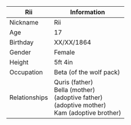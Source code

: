Rii      | Information
---------|-------------
Nickname | Rii
Age | 17
Birthday | XX/XX/1864
Gender | Female
Height | 5ft 4in 
Occupation | Beta (of the wolf pack)
Relationships | Quris (father) <br/> Bella (mother) <br/> (adoptive father) <br/> (adoptive mother) <br/> Kam (adoptive brother)
